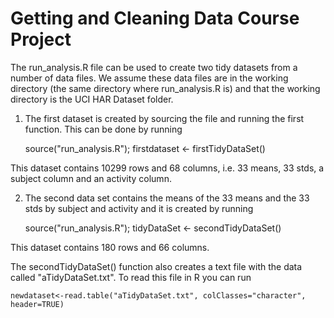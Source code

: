 Getting and Cleaning Data Course Project
========================================
The run_analysis.R file can be used to create two tidy datasets from a number of data files. We assume these data files are in the working directory (the same directory where run_analysis.R is) and that the working directory is the UCI HAR Dataset folder.

1. The first dataset is created by sourcing the file and running the first function. This can be done by running

	source("run_analysis.R");
	firstdataset <- firstTidyDataSet()
	
This dataset contains 10299 rows and 68 columns, i.e. 33 means, 33 stds, a subject column and an activity column.

2. The second data set contains the means of the 33 means and the 33 stds by subject and activity and it is created by running

	source("run_analysis.R");
	tidyDataSet <- secondTidyDataSet()
	
This dataset contains 180 rows and 66 columns.
	
The secondTidyDataSet() function also creates a text file with the data called "aTidyDataSet.txt". To read this file in R you can run
	
	newdataset<-read.table("aTidyDataSet.txt", colClasses="character", header=TRUE)